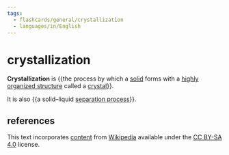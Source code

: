 ```yaml
---
tags:
  - flashcards/general/crystallization
  - languages/in/English
---
```


# crystallization

__Crystallization__ is {{the process by which a [solid](solid.md) forms with a [highly organized structure](crystal%20structure.md) called a [crystal](crystal.md)}}.

It is also {{a solid–liquid [separation process](separation%20process)}}.

## references

This text incorporates [content](https://en.wikipedia.org/wiki/crystallization) from [Wikipedia](Wikipedia.md) available under the [CC BY-SA 4.0](https://creativecommons.org/licenses/by-sa/4.0/) license.
